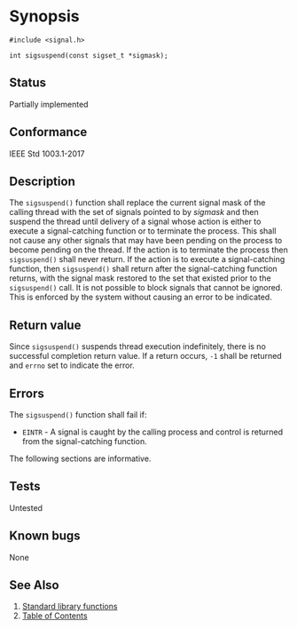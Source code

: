 # Synopsis 
`#include <signal.h>`</br>

` int sigsuspend(const sigset_t *sigmask); `</br>

## Status
Partially implemented
## Conformance
IEEE Std 1003.1-2017
## Description


The `sigsuspend()` function shall replace the current signal mask of the calling thread with the set of signals pointed to
by _sigmask_ and then suspend the thread until delivery of a signal whose action is either to execute a signal-catching
function or to terminate the process. This shall not cause any other signals that may have been pending on the process to become
pending on the thread.
If the action is to terminate the process then `sigsuspend()` shall never return. If the action is to execute a
signal-catching function, then `sigsuspend()` shall return after the signal-catching function returns, with the signal mask
restored to the set that existed prior to the `sigsuspend()` call.
It is not possible to block signals that cannot be ignored. This is enforced by the system without causing an error to be
indicated.


## Return value


Since `sigsuspend()` suspends thread execution indefinitely, there is no successful completion return value. If a return
occurs, `-1` shall be returned and `errno` set to indicate the error.


## Errors


The `sigsuspend()` function shall fail if:


 * `EINTR` - A signal is caught by the calling process and control is returned from the signal-catching function.



The following sections are informative.

## Tests

Untested

## Known bugs

None

## See Also 
1. [Standard library functions](../README.md)
2. [Table of Contents](../../../README.md)
